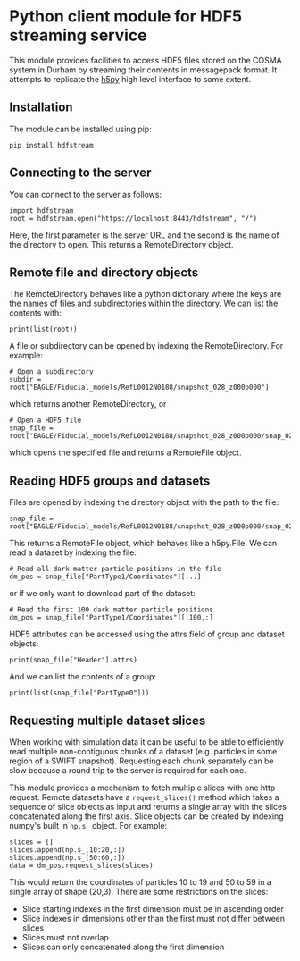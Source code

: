 # Python client module for HDF5 streaming service

This module provides facilities to access HDF5 files stored on the
COSMA system in Durham by streaming their contents in messagepack
format. It attempts to replicate the [h5py](https://www.h5py.org/)
high level interface to some extent.

## Installation

The module can be installed using pip:
```
pip install hdfstream
```

## Connecting to the server

You can connect to the server as follows:
```
import hdfstream
root = hdfstream.open("https://localhost:8443/hdfstream", "/")
```
Here, the first parameter is the server URL and the second is the name
of the directory to open. This returns a RemoteDirectory object.

## Remote file and directory objects

The RemoteDirectory behaves like a python dictionary where the keys
are the names of files and subdirectories within the directory. We can
list the contents with:
```
print(list(root))
```
A file or subdirectory can be opened by indexing the RemoteDirectory. For example:
```
# Open a subdirectory
subdir = root["EAGLE/Fiducial_models/RefL0012N0188/snapshot_028_z000p000"]
```
which returns another RemoteDirectory, or
```
# Open a HDF5 file
snap_file = root["EAGLE/Fiducial_models/RefL0012N0188/snapshot_028_z000p000/snap_028_z000p000.0.hdf5"]
```
which opens the specified file and returns a RemoteFile object.

## Reading HDF5 groups and datasets

Files are opened by indexing the directory object with the path to the file:
```
snap_file = root["EAGLE/Fiducial_models/RefL0012N0188/snapshot_028_z000p000/snap_028_z000p000.0.hdf5"]
```
This returns a RemoteFile object, which behaves like a h5py.File. We
can read a dataset by indexing the file:
```
# Read all dark matter particle positions in the file
dm_pos = snap_file["PartType1/Coordinates"][...]
```
or if we only want to download part of the dataset:
```
# Read the first 100 dark matter particle positions
dm_pos = snap_file["PartType1/Coordinates"][:100,:]
```
HDF5 attributes can be accessed using the attrs field of group and dataset objects:
```
print(snap_file["Header"].attrs)
```
And we can list the contents of a group:
```
print(list(snap_file["PartType0"]))
```

## Requesting multiple dataset slices

When working with simulation data it can be useful to be able to
efficiently read multiple non-contiguous chunks of a dataset
(e.g. particles in some region of a SWIFT snapshot). Requesting each
chunk separately can be slow because a round trip to the server is
required for each one.

This module provides a mechanism to fetch multiple slices with one
http request. Remote datasets have a `request_slices()` method which
takes a sequence of slice objects as input and returns a single array
with the slices concatenated along the first axis. Slice objects can
be created by indexing numpy's built in `np.s_` object. For example:
```
slices = []
slices.append(np.s_[10:20,:])
slices.append(np.s_[50:60,:])
data = dm_pos.request_slices(slices)
```
This would return the coordinates of particles 10 to 19 and 50 to 59
in a single array of shape (20,3). There are some restrictions on the
slices:
  * Slice starting indexes in the first dimension must be in ascending order
  * Slice indexes in dimensions other than the first must not differ between slices
  * Slices must not overlap
  * Slices can only concatenated along the first dimension
